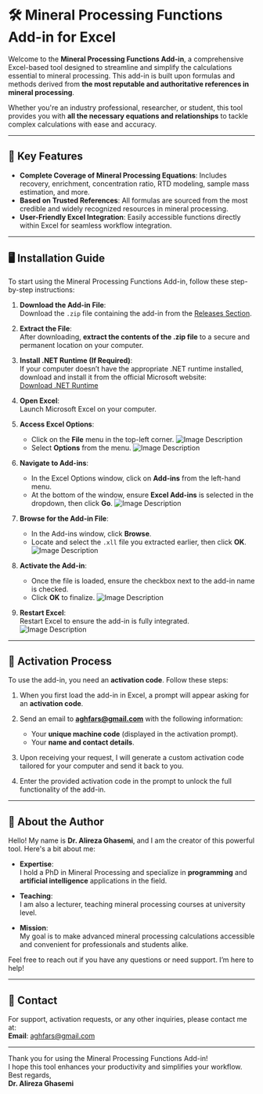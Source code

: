 # 🛠️ Mineral Processing Functions Add-in for Excel

Welcome to the **Mineral Processing Functions Add-in**, a comprehensive Excel-based tool designed to streamline and simplify the calculations essential to mineral processing. This add-in is built upon formulas and methods derived from **the most reputable and authoritative references in mineral processing**. 

Whether you're an industry professional, researcher, or student, this tool provides you with **all the necessary equations and relationships** to tackle complex calculations with ease and accuracy.

---

## 🎯 Key Features
- **Complete Coverage of Mineral Processing Equations**: Includes recovery, enrichment, concentration ratio, RTD modeling, sample mass estimation, and more.
- **Based on Trusted References**: All formulas are sourced from the most credible and widely recognized resources in mineral processing.
- **User-Friendly Excel Integration**: Easily accessible functions directly within Excel for seamless workflow integration.

---

## 🖥️ Installation Guide
To start using the Mineral Processing Functions Add-in, follow these step-by-step instructions:

1. **Download the Add-in File**:  
   Download the `.zip` file containing the add-in from the [Releases Section](https://github.com/Dr-Alireza-Ghasemi/mineral-processing-functions/releases).

2. **Extract the File**:  
   After downloading, **extract the contents of the .zip file** to a secure and permanent location on your computer.

3. **Install .NET Runtime (If Required)**:  
   If your computer doesn’t have the appropriate .NET runtime installed, download and install it from the official Microsoft website:  
   [Download .NET Runtime](https://dotnet.microsoft.com/en-us/download/dotnet/thank-you/runtime-desktop-6.0.36-windows-x64-installer)

4. **Open Excel**:  
   Launch Microsoft Excel on your computer.

5. **Access Excel Options**:  
   - Click on the **File** menu in the top-left corner.
  ![Image Description](https://raw.githubusercontent.com/Dr-Alireza-Ghasemi/mineral-processing-functions/main/images/1.jpg)
   - Select **Options** from the menu.
   ![Image Description](https://raw.githubusercontent.com/Dr-Alireza-Ghasemi/mineral-processing-functions/main/images/2.jpg)

7. **Navigate to Add-ins**:  
   - In the Excel Options window, click on **Add-ins** from the left-hand menu.  
   - At the bottom of the window, ensure **Excel Add-ins** is selected in the dropdown, then click **Go**.
   ![Image Description](https://raw.githubusercontent.com/Dr-Alireza-Ghasemi/mineral-processing-functions/main/images/3.jpg)

8. **Browse for the Add-in File**:  
   - In the Add-ins window, click **Browse**.  
   - Locate and select the `.xll` file you extracted earlier, then click **OK**.
  ![Image Description](https://raw.githubusercontent.com/Dr-Alireza-Ghasemi/mineral-processing-functions/main/images/4.jpg)

9. **Activate the Add-in**:  
   - Once the file is loaded, ensure the checkbox next to the add-in name is checked.  
   - Click **OK** to finalize.
   ![Image Description](https://raw.githubusercontent.com/Dr-Alireza-Ghasemi/mineral-processing-functions/main/images/5.jpg)

10. **Restart Excel**:  
   Restart Excel to ensure the add-in is fully integrated.
 ![Image Description](https://raw.githubusercontent.com/Dr-Alireza-Ghasemi/mineral-processing-functions/main/images/6.jpg)


---

## 🔑 Activation Process
To use the add-in, you need an **activation code**. Follow these steps:

1. When you first load the add-in in Excel, a prompt will appear asking for an **activation code**.

2. Send an email to **aghfars@gmail.com** with the following information:  
   - Your **unique machine code** (displayed in the activation prompt).  
   - Your **name and contact details**.

3. Upon receiving your request, I will generate a custom activation code tailored for your computer and send it back to you.

4. Enter the provided activation code in the prompt to unlock the full functionality of the add-in.

---

## 🙋 About the Author
Hello! My name is **Dr. Alireza Ghasemi**, and I am the creator of this powerful tool. Here's a bit about me:

- **Expertise**:  
  I hold a PhD in Mineral Processing and specialize in **programming** and **artificial intelligence** applications in the field.

- **Teaching**:  
  I am also a lecturer, teaching mineral processing courses at university level.

- **Mission**:  
  My goal is to make advanced mineral processing calculations accessible and convenient for professionals and students alike.

Feel free to reach out if you have any questions or need support. I’m here to help!

---

## 📧 Contact
For support, activation requests, or any other inquiries, please contact me at:  
**Email**: [aghfars@gmail.com](mailto:aghfars@gmail.com)  

---

Thank you for using the Mineral Processing Functions Add-in!  
I hope this tool enhances your productivity and simplifies your workflow.  
Best regards,  
**Dr. Alireza Ghasemi**
